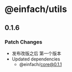 # @einfach/utils

## 0.1.6

### Patch Changes

- 发布改版之后 第一个版本
- Updated dependencies
  - @einfach/core@0.1.1
